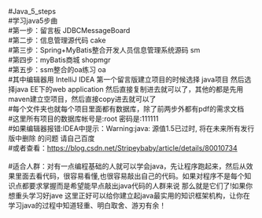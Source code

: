 #Java_5_steps    
#学习java5步曲  
#第一步：留言板                                      JDBCMessageBoard  
#第二步：信息管理源代码                               cake  
#第三步：Spring+MyBatis整合开发人员信息管理系统源码    sm  
#第四步：myBatis商城                                 shopmgr  
#第五步：ssm整合的oa练习                              oa  
#其中编辑器用 IntelliJ IDEA  第一个留言版建立项目的时候选择 java项目 然后选择java EE下的web application 然后直接复制进去就可以了，其他的都是先用maven建立空项目，然后直接copy进去就可以了  
#每个文件夹也就每个项目里面都有数据库，除了前两步外都有pdf的需求文档  
#这里所有项目的数据库帐号是:root 密码是:111111  
#如果编辑器报错:IDEA中提示：Warning:java: 源值1.5已过时, 将在未来所有发行版中删除 的问题  请自己百度  
#或者查看：https://blog.csdn.net/Stripeybaby/article/details/80010734  
\
#适合人群：对有一点编程基础的人就可以学会java，先让程序跑起来，然后从效果里面去看代码，很容易看懂,也很容易敲出自己的代码。如果对程序不是每个知识点都要求掌握而是希望能早点敲出java代码的人群来说 那么就是它们了!如果你想重头学习好jave 这里正好可以给你建立起java最实用的知识框架机构，让你在学习java的过程中知道轻重、明白取舍、游刃有余！
